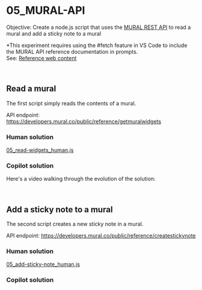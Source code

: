 # 05_MURAL-API
Objective: Create a node.js script that uses the [MURAL REST API](https://developers.mural.co/public/reference/intro) to read a mural and add a sticky note to a mural

\*This experiment requires using the \#fetch feature in VS Code to include the MURAL API reference documentation in prompts.  
See: [Reference web content](https://code.visualstudio.com/docs/copilot/chat/copilot-chat-context#_reference-web-content)

<p>&nbsp;</p>


## Read a mural
The first script simply reads the contents of a mural.

API endpoint: https://developers.mural.co/public/reference/getmuralwidgets

### Human solution
[05_read-widgets_human.js](05_read-widgets_human.js)

### Copilot solution
Here's a video walking through the evolution of the solution: 

<p>&nbsp;</p>


## Add a sticky note to a mural
The second script creates a new sticky note in a mural.

API endpoint: https://developers.mural.co/public/reference/createstickynote

### Human solution
[05_add-sticky-note_human.js](05_add-sticky-note_human.js)

### Copilot solution

<p>&nbsp;</p>

